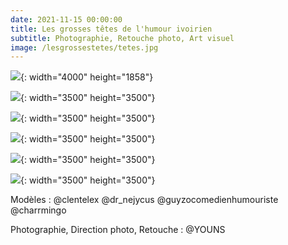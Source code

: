 ```yaml
---
date: 2021-11-15 00:00:00
title: Les grosses têtes de l'humour ivoirien
subtitle: Photographie, Retouche photo, Art visuel
image: /lesgrossestetes/tetes.jpg
---
```

![](/lesgrossestetes/tetes.jpg){: width="4000" height="1858"}

![](/lesgrossestetes/CLENTELEX.jpg){: width="3500" height="3500"}

![](/lesgrossestetes/CHARMINGO.jpg){: width="3500" height="3500"}

![](/lesgrossestetes/NEJY.jpg){: width="3500" height="3500"}

![](/lesgrossestetes/GUIZO.jpg){: width="3500" height="3500"}

![](/lesgrossestetes/GUYZO.jpg){: width="3500" height="3500"}

Mod&egrave;les : @clentelex @dr\_nejycus @guyzocomedienhumouriste @charrmingo

Photographie, Direction photo, Retouche : @YOUNS&nbsp;